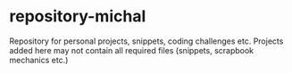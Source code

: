 # repository-michal
Repository for personal projects, snippets, coding challenges etc.
Projects added here may not contain all required files (snippets, scrapbook mechanics etc.)
